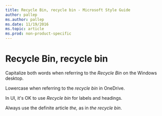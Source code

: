 ```yaml
---
title: Recycle Bin, recycle bin - Microsoft Style Guide
author: pallep
ms.author: pallep
ms.date: 11/19/2016
ms.topic: article
ms.prod: non-product-specific
---
```


# Recycle Bin, recycle bin

Capitalize both words when referring to the *Recycle Bin* on the Windows desktop.

Lowercase when referring to the *recycle bin* in OneDrive. 

In UI, it's OK to use *Recycle bin* for labels and headings.

Always use the definite article *the,* as in *the* *recycle bin*.
